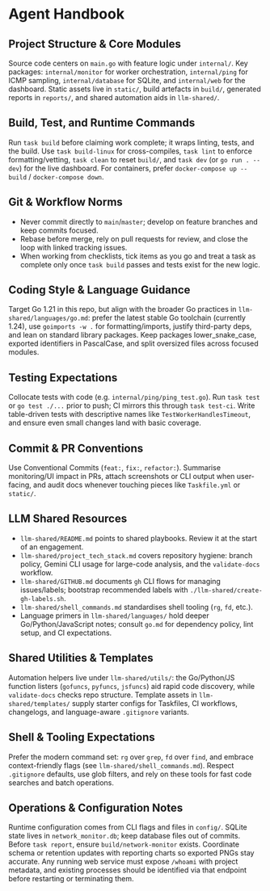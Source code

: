 # Agent Handbook

## Project Structure & Core Modules

Source code centers on `main.go` with feature logic under `internal/`. Key packages: `internal/monitor` for worker orchestration, `internal/ping` for ICMP sampling, `internal/database` for SQLite, and `internal/web` for the dashboard. Static assets live in `static/`, build artefacts in `build/`, generated reports in `reports/`, and shared automation aids in `llm-shared/`.

## Build, Test, and Runtime Commands

Run `task build` before claiming work complete; it wraps linting, tests, and the build. Use `task build-linux` for cross-compiles, `task lint` to enforce formatting/vetting, `task clean` to reset `build/`, and `task dev` (or `go run . --dev`) for the live dashboard. For containers, prefer `docker-compose up --build` / `docker-compose down`.

## Git & Workflow Norms

- Never commit directly to `main`/`master`; develop on feature branches and keep commits focused.
- Rebase before merge, rely on pull requests for review, and close the loop with linked tracking issues.
- When working from checklists, tick items as you go and treat a task as complete only once `task build` passes and tests exist for the new logic.

## Coding Style & Language Guidance

Target Go 1.21 in this repo, but align with the broader Go practices in `llm-shared/languages/go.md`: prefer the latest stable Go toolchain (currently 1.24), use `goimports -w .` for formatting/imports, justify third-party deps, and lean on standard library packages. Keep packages lower_snake_case, exported identifiers in PascalCase, and split oversized files across focused modules.

## Testing Expectations

Collocate tests with code (e.g. `internal/ping/ping_test.go`). Run `task test` or `go test ./...` prior to push; CI mirrors this through `task test-ci`. Write table-driven tests with descriptive names like `TestWorkerHandlesTimeout`, and ensure even small changes land with basic coverage.

## Commit & PR Conventions

Use Conventional Commits (`feat:`, `fix:`, `refactor:`). Summarise monitoring/UI impact in PRs, attach screenshots or CLI output when user-facing, and audit docs whenever touching pieces like `Taskfile.yml` or `static/`.

## LLM Shared Resources

- `llm-shared/README.md` points to shared playbooks. Review it at the start of an engagement.
- `llm-shared/project_tech_stack.md` covers repository hygiene: branch policy, Gemini CLI usage for large-code analysis, and the `validate-docs` workflow.
- `llm-shared/GITHUB.md` documents `gh` CLI flows for managing issues/labels; bootstrap recommended labels with `./llm-shared/create-gh-labels.sh`.
- `llm-shared/shell_commands.md` standardises shell tooling (`rg`, `fd`, etc.).
- Language primers in `llm-shared/languages/` hold deeper Go/Python/JavaScript notes; consult `go.md` for dependency policy, lint setup, and CI expectations.

## Shared Utilities & Templates

Automation helpers live under `llm-shared/utils/`: the Go/Python/JS function listers (`gofuncs`, `pyfuncs`, `jsfuncs`) aid rapid code discovery, while `validate-docs` checks repo structure. Template assets in `llm-shared/templates/` supply starter configs for Taskfiles, CI workflows, changelogs, and language-aware `.gitignore` variants.

## Shell & Tooling Expectations

Prefer the modern command set: `rg` over `grep`, `fd` over `find`, and embrace context-friendly flags (see `llm-shared/shell_commands.md`). Respect `.gitignore` defaults, use glob filters, and rely on these tools for fast code searches and batch operations.

## Operations & Configuration Notes

Runtime configuration comes from CLI flags and files in `config/`. SQLite state lives in `network_monitor.db`; keep database files out of commits. Before `task report`, ensure `build/network-monitor` exists. Coordinate schema or retention updates with reporting charts so exported PNGs stay accurate. Any running web service must expose `/whoami` with project metadata, and existing processes should be identified via that endpoint before restarting or terminating them.
